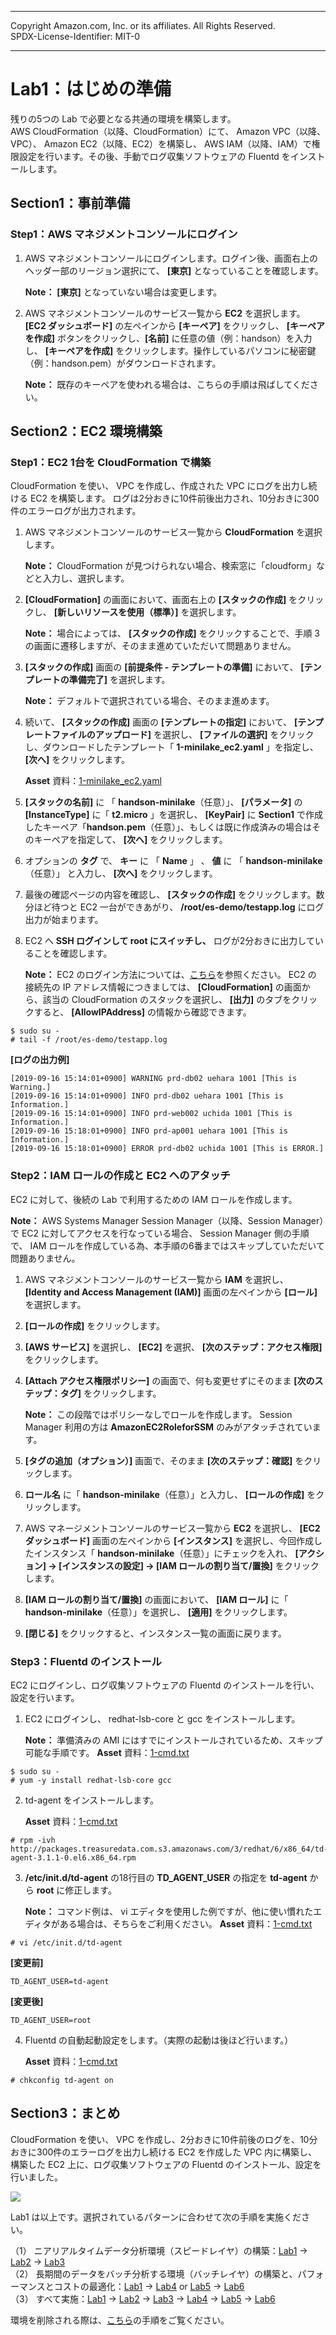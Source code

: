 ------------------------------------------------------------------------------------
Copyright <first-edit-year> Amazon.com, Inc. or its affiliates. All Rights Reserved.  
SPDX-License-Identifier: MIT-0

------------------------------------------------------------------------------------


# Lab1：はじめの準備
残りの5つの Lab で必要となる共通の環境を構築します。  
AWS CloudFormation（以降、CloudFormation）にて、 Amazon VPC（以降、VPC）、 Amazon EC2（以降、EC2）を構築し、 AWS IAM（以降、IAM）で権限設定を行います。その後、手動でログ収集ソフトウェアの Fluentd をインストールします。

## Section1：事前準備
### Step1：AWS マネジメントコンソールにログイン

 1. AWS マネジメントコンソールにログインします。ログイン後、画面右上のヘッダー部のリージョン選択にて、 **[東京]** となっていることを確認します。  

    **Note：** **[東京]** となっていない場合は変更します。

 2. AWS マネジメントコンソールのサービス一覧から **EC2** を選択します。 **[EC2 ダッシュボード]** の左ペインから **[キーペア]** をクリックし、 **[キーペアを作成]** ボタンをクリックし、**[名前]** に任意の値（例：handson）を入力し、 **[キーペアを作成]** をクリックします。操作しているパソコンに秘密鍵（例：handson.pem）がダウンロードされます。  

    **Note：** 既存のキーペアを使われる場合は、こちらの手順は飛ばしてください。

## Section2：EC2 環境構築
### Step1：EC2 1台を CloudFormation で構築

CloudFormation を使い、 VPC を作成し、作成された VPC にログを出力し続ける EC2 を構築します。 ログは2分おきに10件前後出力され、10分おきに300件のエラーログが出力されます。  

 1. AWS マネジメントコンソールのサービス一覧から **CloudFormation** を選択します。  

    **Note：** CloudFormation が見つけられない場合、検索窓に「cloudform」などと入力し、選択します。
  
 2. **[CloudFormation]** の画面において、画面右上の **[スタックの作成]** をクリックし、 **[新しいリソースを使用（標準）]** を選択します。  

    **Note：** 場合によっては、 **[スタックの作成]** をクリックすることで、手順 3 の画面に遷移しますが、そのまま進めていただいて問題ありません。
 
 3. **[スタックの作成]** 画面の **[前提条件 - テンプレートの準備]** において、 **[テンプレートの準備完了]** を選択します。 

    **Note：** デフォルトで選択されている場合、そのまま進めます。
 
 4. 続いて、 **[スタックの作成]** 画面の **[テンプレートの指定]** において、 **[テンプレートファイルのアップロード]** を選択し、 **[ファイルの選択]** をクリックし、ダウンロードしたテンプレート「 **1-minilake_ec2.yaml** 」を指定し、 **[次へ]** をクリックします。 

    **Asset** 資料：[1-minilake_ec2.yaml](asset/ap-northeast-1/1-minilake_ec2.yaml)
  
 5. **[スタックの名前]** に 「 **handson-minilake**（任意）」、 **[パラメータ]** の **[InstanceType]** に「 **t2.micro** 」を選択し、 **[KeyPair]** に **Section1** で作成したキーペア「**handson.pem**（任意）」、もしくは既に作成済みの場合はそのキーペアを指定して、 **[次へ]** をクリックします。  
 
 6. オプションの **タグ** で、 **キー** に 「 **Name** 」 、 **値** に 「 **handson-minilake**（任意）」 と入力し、 **[次へ]** をクリックします。
 
 7. 最後の確認ページの内容を確認し、 **[スタックの作成]** をクリックします。数分ほど待つと EC2 一台ができあがり、 **/root/es-demo/testapp.log** にログ出力が始まります。  
 
 8. EC2 へ **SSH ログインして root にスイッチし、** ログが2分おきに出力していることを確認します。  
 
    **Note：** EC2 のログイン方法については、[こちら](additional_info_lab1.md#EC2へのログイン方法)を参照ください。 EC2 の 接続先の IP アドレス情報につきましては、 **[CloudFormation]** の画面から、該当の CloudFormation のスタックを選択し、 **[出力]** のタブをクリックすると、 **[AllowIPAddress]** の情報から確認できます。

 ```
 $ sudo su -
 # tail -f /root/es-demo/testapp.log
 ```
 
 **[ログの出力例]**

 ``` 
[2019-09-16 15:14:01+0900] WARNING prd-db02 uehara 1001 [This is Warning.]
[2019-09-16 15:14:01+0900] INFO prd-db02 uehara 1001 [This is Information.]
[2019-09-16 15:14:01+0900] INFO prd-web002 uchida 1001 [This is Information.]
[2019-09-16 15:18:01+0900] INFO prd-ap001 uehara 1001 [This is Information.]
[2019-09-16 15:18:01+0900] ERROR prd-db02 uchida 1001 [This is ERROR.]
 ```
 
### Step2：IAM ロールの作成と EC2 へのアタッチ

EC2 に対して、後続の Lab で利用するための IAM ロールを作成します。  

**Note：** AWS Systems Manager Session Manager（以降、Session Manager）で EC2 に対してアクセスを行なっている場合、 Session Manager 側の手順で、 IAM ロールを作成している為、本手順の6番まではスキップしていただいて問題ありません。  

 1. AWS マネジメントコンソールのサービス一覧から **IAM** を選択し、 **[Identity and Access Management (IAM)]** 画面の左ペインから **[ロール]** を選択します。
 
 2. **[ロールの作成]** をクリックします。
 
 3. **[AWS サービス]** を選択し、 **[EC2]** を選択、 **[次のステップ：アクセス権限]** をクリックします。
 
 4. **[Attach アクセス権限ポリシー]** の画面で、何も変更せずにそのまま **[次のステップ：タグ]** をクリックします。  

    **Note：** この段階ではポリシーなしでロールを作成します。 Session Manager 利用の方は **AmazonEC2RoleforSSM** のみがアタッチされています。

 5. **[タグの追加（オプション）]** 画面で、そのまま **[次のステップ：確認]** をクリックします。
 
 6. **ロール名** に「 **handson-minilake**（任意）」と入力し、 **[ロールの作成]** をクリックします。
 
 7. AWS マネージメントコンソールのサービス一覧から **EC2** を選択し、 **[EC2 ダッシュボード]** 画面の左ペインから **[インスタンス]** を選択し、今回作成したインスタンス「 **handson-minilake**（任意）」にチェックを入れ、 **[アクション] → [インスタンスの設定] → [IAM ロールの割り当て/置換]** をクリックします。
 
 8. **[IAM ロールの割り当て/置換]** の画面において、 **[IAM ロール]** に「 **handson-minilake**（任意）」を選択し、 **[適用]** をクリックします。
 
 9. **[閉じる]** をクリックすると、インスタンス一覧の画面に戻ります。
  

### Step3：Fluentd のインストール

EC2 にログインし、ログ収集ソフトウェアの Fluentd のインストールを行い、設定を行います。

 1. EC2 にログインし、 redhat-lsb-core と gcc をインストールします。
   
    **Note：** 準備済みの AMI にはすでにインストールされているため、スキップ可能な手順です。
    **Asset** 資料：[1-cmd.txt](asset/ap-northeast-1/1-cmd.txt)

 ```
 $ sudo su -
 # yum -y install redhat-lsb-core gcc
 ```

 2. td-agent をインストールします。

    **Asset** 資料：[1-cmd.txt](asset/ap-northeast-1/1-cmd.txt)
    
 ```
 # rpm -ivh http://packages.treasuredata.com.s3.amazonaws.com/3/redhat/6/x86_64/td-agent-3.1.1-0.el6.x86_64.rpm
 ```

 3. **/etc/init.d/td-agent** の18行目の **TD\_AGENT\_USER** の指定を **td-agent** から **root** に修正します。  
 
    **Note：** コマンド例は、 vi エディタを使用した例ですが、他に使い慣れたエディタがある場合は、そちらをご利用ください。
    **Asset** 資料：[1-cmd.txt](asset/ap-northeast-1/1-cmd.txt)

 ```
 # vi /etc/init.d/td-agent
 ```

 **[変更前]**
 
 ```
 TD_AGENT_USER=td-agent
 ```
 
 **[変更後]**
 
 ```
 TD_AGENT_USER=root 
 ```

 4. Fluentd の自動起動設定をします。（実際の起動は後ほど行います。）

    **Asset** 資料：[1-cmd.txt](asset/ap-northeast-1/1-cmd.txt)

 ```
 # chkconfig td-agent on
 ```

## Section3：まとめ

CloudFormation を使い、 VPC を作成し、2分おきに10件前後のログを、10分おきに300件のエラーログを出力し続ける EC2 を作成した VPC 内に構築し、構築した EC2 上に、ログ収集ソフトウェアの Fluentd のインストール、設定を行いました。

<img src="../images/architecture_lab1.png">

Lab1 は以上です。選択されているパターンに合わせて次の手順を実施ください。

（1） ニアリアルタイムデータ分析環境（スピードレイヤ）の構築：[Lab1](../lab1/README.md) → [Lab2](../lab2/README.md) → [Lab3](../lab3/README.md)  
（2） 長期間のデータをバッチ分析する環境（バッチレイヤ）の構築と、パフォーマンスとコストの最適化：[Lab1](../lab1/README.md) → [Lab4](../lab4/README.md) or [Lab5](../lab5/README.md) → [Lab6](../lab6/README.md)  
（3） すべて実施：[Lab1](../lab1/README.md) → [Lab2](../lab2/README.md) → [Lab3](../lab3/README.md) → [Lab4](../lab4/README.md) → [Lab5](../lab5/README.md) → [Lab6](../lab6/README.md) 

環境を削除される際は、[こちら](../clean-up/README.md)の手順をご覧ください。